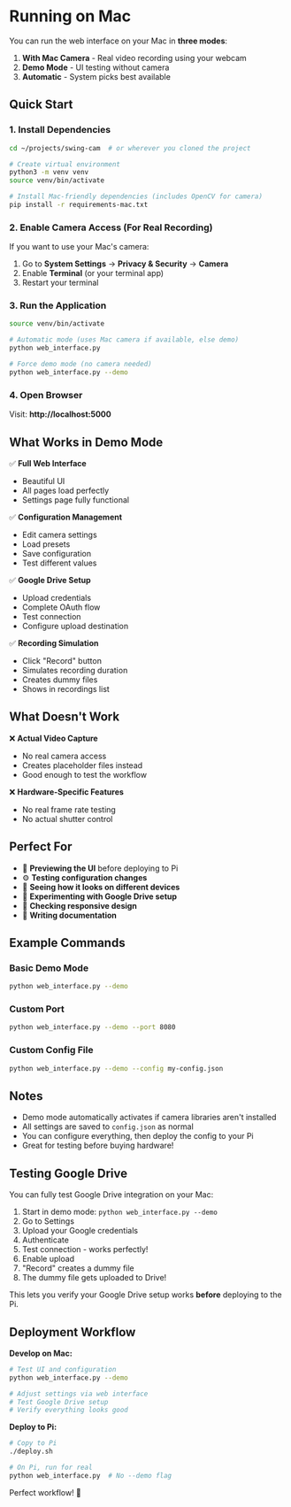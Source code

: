 # Running on Mac

You can run the web interface on your Mac in **three modes**:

1. **With Mac Camera** - Real video recording using your webcam
2. **Demo Mode** - UI testing without camera
3. **Automatic** - System picks best available

## Quick Start

### 1. Install Dependencies

```bash
cd ~/projects/swing-cam  # or wherever you cloned the project

# Create virtual environment
python3 -m venv venv
source venv/bin/activate

# Install Mac-friendly dependencies (includes OpenCV for camera)
pip install -r requirements-mac.txt
```

### 2. Enable Camera Access (For Real Recording)

If you want to use your Mac's camera:

1. Go to **System Settings** → **Privacy & Security** → **Camera**
2. Enable **Terminal** (or your terminal app)
3. Restart your terminal

### 3. Run the Application

```bash
source venv/bin/activate

# Automatic mode (uses Mac camera if available, else demo)
python web_interface.py

# Force demo mode (no camera needed)
python web_interface.py --demo
```

### 4. Open Browser

Visit: **http://localhost:5000**

## What Works in Demo Mode

✅ **Full Web Interface**
- Beautiful UI
- All pages load perfectly
- Settings page fully functional

✅ **Configuration Management**
- Edit camera settings
- Load presets
- Save configuration
- Test different values

✅ **Google Drive Setup**
- Upload credentials
- Complete OAuth flow
- Test connection
- Configure upload destination

✅ **Recording Simulation**
- Click "Record" button
- Simulates recording duration
- Creates dummy files
- Shows in recordings list

## What Doesn't Work

❌ **Actual Video Capture**
- No real camera access
- Creates placeholder files instead
- Good enough to test the workflow

❌ **Hardware-Specific Features**
- No real frame rate testing
- No actual shutter control

## Perfect For

- 👀 **Previewing the UI** before deploying to Pi
- ⚙️ **Testing configuration changes**
- 📱 **Seeing how it looks on different devices**
- 🧪 **Experimenting with Google Drive setup**
- 🎨 **Checking responsive design**
- 📝 **Writing documentation**

## Example Commands

### Basic Demo Mode
```bash
python web_interface.py --demo
```

### Custom Port
```bash
python web_interface.py --demo --port 8080
```

### Custom Config File
```bash
python web_interface.py --demo --config my-config.json
```

## Notes

- Demo mode automatically activates if camera libraries aren't installed
- All settings are saved to `config.json` as normal
- You can configure everything, then deploy the config to your Pi
- Great for testing before buying hardware!

## Testing Google Drive

You can fully test Google Drive integration on your Mac:

1. Start in demo mode: `python web_interface.py --demo`
2. Go to Settings
3. Upload your Google credentials
4. Authenticate
5. Test connection - works perfectly!
6. Enable upload
7. "Record" creates a dummy file
8. The dummy file gets uploaded to Drive!

This lets you verify your Google Drive setup works **before** deploying to the Pi.

## Deployment Workflow

**Develop on Mac:**
```bash
# Test UI and configuration
python web_interface.py --demo

# Adjust settings via web interface
# Test Google Drive setup
# Verify everything looks good
```

**Deploy to Pi:**
```bash
# Copy to Pi
./deploy.sh

# On Pi, run for real
python web_interface.py  # No --demo flag
```

Perfect workflow! 🎉

